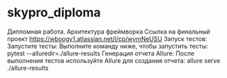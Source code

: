 # skypro_diploma
Дипломная работа. Архитектура фреймворка
Ссылка на финальный проект https://wboogy1.atlassian.net/l/cp/wymNeUSU
Запуск тестов:
    Запустите тесты: Выполните команду ниже, чтобы запустить тесты:
        pytest --alluredir=./allure-results
    Генерация отчета Allure: После выполнения тестов используйте Allure для создания отчета:
        allure serve ./allure-results